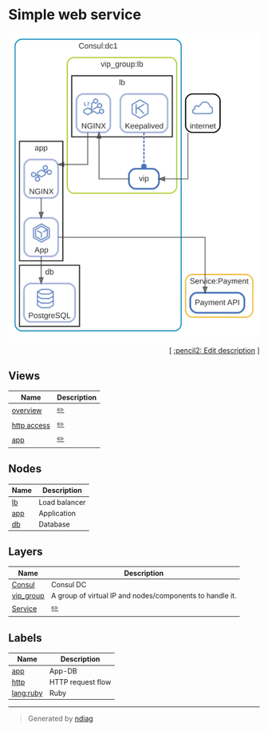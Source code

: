 # Simple web service

![view](view-overview.svg)



<p align="right">
  [ <a href="../../ndiag.descriptions/_index.md">:pencil2: Edit description</a> ]
</p>


## Views

| Name | Description |
| --- | --- |
| [overview](view-overview.md) | <a href="../../ndiag.descriptions/_view-overview.md">:pencil2:</a> |
| [http access](view-http_access.md) | <a href="../../ndiag.descriptions/_view-http_access.md">:pencil2:</a> |
| [app](view-app.md) | <a href="../../ndiag.descriptions/_view-app.md">:pencil2:</a> |

## Nodes

| Name | Description |
| --- | --- |
| [lb](node-lb.md) | Load balancer |
| [app](node-app.md) | Application |
| [db](node-db.md) | Database |

## Layers

| Name | Description |
| --- | --- |
| [Consul](layer-consul.md) | Consul DC |
| [vip_group](layer-vip_group.md) | A group of virtual IP and nodes/components to handle it. |
| [Service](layer-service.md) | <a href="../../ndiag.descriptions/_layer-service.md">:pencil2:</a> |

## Labels

| Name | Description |
| --- | --- |
| [app](label-app.md) | App-DB |
| [http](label-http.md) | HTTP request flow |
| [lang:ruby](label-lang_ruby.md) | Ruby |

---

> Generated by [ndiag](https://github.com/k1LoW/ndiag)

